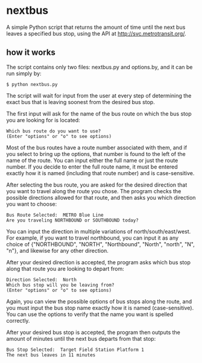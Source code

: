 # nextbus
A simple Python script that returns the amount of time until the next bus leaves a specified bus stop, using the API at http://svc.metrotransit.org/.

## how it works
The script contains only two files: nextbus.py and options.by, and it can be run simply by:
```
$ python nextbus.py
```
The script will wait for input from the user at every step of determining the exact bus that is leaving soonest from the desired bus stop.

The first input will ask for the name of the bus route on which the bus stop you are looking for is located:
```
Which bus route do you want to use?
(Enter "options" or "o" to see options) 
```
Most of the bus routes have a route number associated with them, and if you select to bring up the options, that number is found to the left of the name of the route. You can input either the full name or just the route number. If you decide to enter the full route name, it must be entered exactly how it is named (including that route number) and is case-sensitive.

After selecting the bus route, you are asked for the desired direction that you want to travel along the route you chose. 
The program checks the possible directions allowed for that route, and then asks you which direction you want to choose:
```
Bus Route Selected:  METRO Blue Line
Are you traveling NORTHBOUND or SOUTHBOUND today? 
```
You can input the direction in multiple variations of north/south/east/west. For example, if you want to travel northbound, you can input it as any choice of {"NORTHBOUND", "NORTH", "Northbound", "North", "north", "N", "n"}, and likewise for any other direction.

After your desired direction is accepted, the program asks which bus stop along that route you are looking to depart from:
```
Direction Selected:  North
Which bus stop will you be leaving from?
(Enter "options" or "o" to see options) 
```
Again, you can view the possible options of bus stops along the route, and you must input the bus stop name exactly how it is named (case-sensitive). You can use the options to verify that the name you want is spelled correctly.

After your desired bus stop is accepted, the program then outputs the amount of minutes until the next bus departs from that stop:
```
Bus Stop Selected:  Target Field Station Platform 1
The next bus leaves in 11 minutes
```
